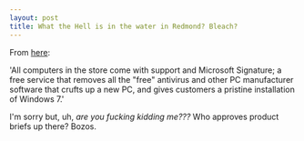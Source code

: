 ```yaml
---
layout: post
title: What the Hell is in the water in Redmond? Bleach?
---
```


From [here](http://db.tidbits.com/article/10676):

'All computers in the store come with support and Microsoft Signature; a free service that removes all the "free" antivirus and other PC manufacturer software that crufts up a new PC, and gives customers a pristine installation of Windows 7.'

I'm sorry but, uh, *are you fucking kidding me???* Who approves product briefs up there? Bozos.